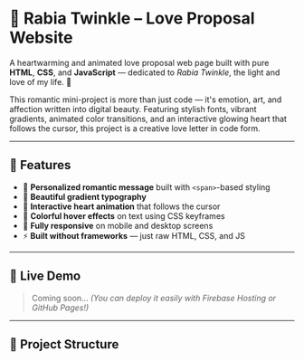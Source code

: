 # 💖 Rabia Twinkle – Love Proposal Website

A heartwarming and animated love proposal web page built with pure **HTML**, **CSS**, and **JavaScript** — dedicated to *Rabia Twinkle*, the light and love of my life. 🌟

This romantic mini-project is more than just code — it's emotion, art, and affection written into digital beauty. Featuring stylish fonts, vibrant gradients, animated color transitions, and an interactive glowing heart that follows the cursor, this project is a creative love letter in code form.

---

## 🌈 Features

- 💌 **Personalized romantic message** built with `<span>`-based styling
- 🌟 **Beautiful gradient typography**
- 💫 **Interactive heart animation** that follows the cursor
- 🎨 **Colorful hover effects** on text using CSS keyframes
- 📱 **Fully responsive** on mobile and desktop screens
- ⚡ **Built without frameworks** — just raw HTML, CSS, and JS

---

## 🚀 Live Demo

> Coming soon… *(You can deploy it easily with Firebase Hosting or GitHub Pages!)*

---

## 📂 Project Structure

